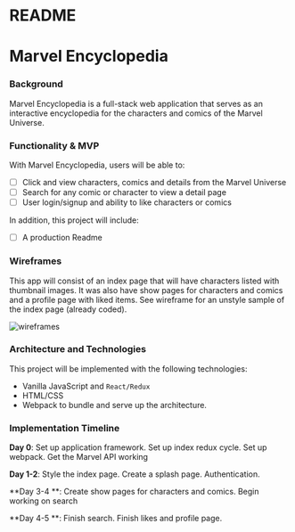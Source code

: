 # README

# Marvel Encyclopedia

### Background

Marvel Encyclopedia is a full-stack web application that serves as an interactive encyclopedia for the characters and comics of the Marvel Universe.

### Functionality & MVP  

With Marvel Encyclopedia, users will be able to:

- [ ] Click and view characters, comics and details from the Marvel Universe
- [ ] Search for any comic or character to view a detail page
- [ ] User login/signup and ability to like characters or comics

In addition, this project will include:

- [ ] A production Readme

### Wireframes

This app will consist of an index page that will have characters listed with thumbnail images. It was also have show pages for characters and comics and a profile page with liked items. See wireframe for an unstyle sample of the index page (already coded).

![wireframes](http://res.cloudinary.com/dfufqfnjx/image/upload/v1479704309/Screenshot_from_2016-11-20_20-57-05_ci5g46.png)

### Architecture and Technologies

This project will be implemented with the following technologies:

- Vanilla JavaScript and `React/Redux`
- HTML/CSS
- Webpack to bundle and serve up the architecture.

### Implementation Timeline

**Day 0**: Set up application framework. Set up index redux cycle. Set up webpack. Get the Marvel API working

**Day 1-2**: Style the index page. Create a splash page. Authentication.

**Day 3-4 **: Create show pages for characters and comics. Begin working on search

**Day 4-5 **: Finish search. Finish likes and profile page.
